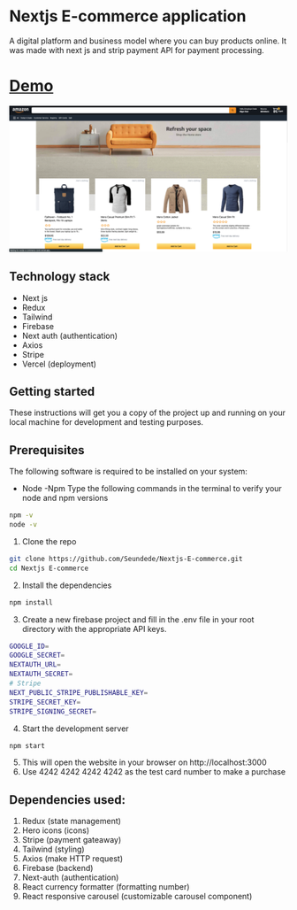 # Nextjs E-commerce application

A digital platform and business model where you can buy products online. It was made with next js and strip payment API for payment processing.

# [Demo](https://nextjs-e-commerce-coral.vercel.app/)

![](src/images/image1.png)

## Technology stack

- Next js
- Redux 
- Tailwind
- Firebase
- Next auth (authentication)
- Axios
- Stripe
- Vercel (deployment)

## Getting started

These instructions will get you a copy of the project up and running on your local machine for development and testing purposes.

## Prerequisites

The following software is required to be installed on your system:
- Node 
 -Npm 
Type the following commands in the terminal to verify your node and npm versions
```bash
npm -v
node -v
```
1. Clone the repo
```bash
git clone https://github.com/Seundede/Nextjs-E-commerce.git
cd Nextjs E-commerce
```
2. Install the dependencies
```bash
npm install
```
3. Create a new firebase project and fill in  the .env file in your root directory with the appropriate API keys.
```bash
GOOGLE_ID=
GOOGLE_SECRET=
NEXTAUTH_URL=
NEXTAUTH_SECRET=
# Stripe
NEXT_PUBLIC_STRIPE_PUBLISHABLE_KEY=
STRIPE_SECRET_KEY=
STRIPE_SIGNING_SECRET=

```
4. Start the development server
```bash
npm start
```
5. This will open the website in your browser on http://localhost:3000
6. Use 4242 4242 4242 4242 as the test card number to make a purchase

## Dependencies used:

1. Redux (state management)
2. Hero icons (icons)
3. Stripe (payment gateaway)
4. Tailwind (styling)
5. Axios (make HTTP request)
6. Firebase (backend)
7. Next-auth (authentication)
8. React currency formatter (formatting number)
9. React responsive carousel (customizable carousel component)


